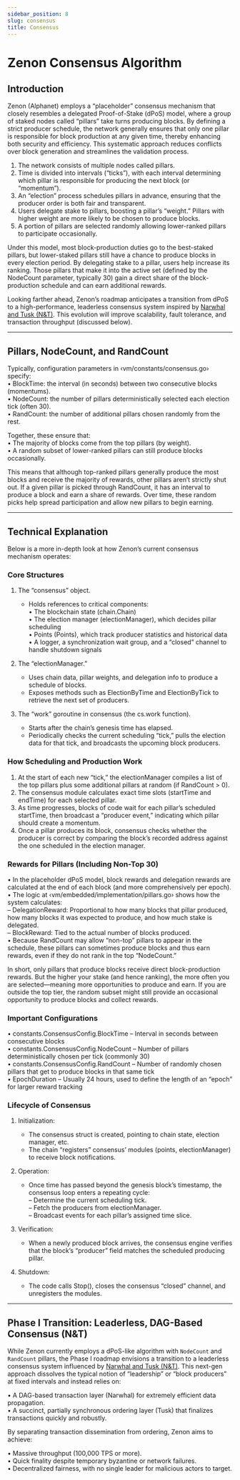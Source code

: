 ```yaml
---
sidebar_position: 8
slug: consensus
title: Consensus
---
```


# Zenon Consensus Algorithm

## Introduction

Zenon (Alphanet) employs a “placeholder” consensus mechanism that closely resembles a delegated Proof-of-Stake (dPoS) model, where a group of staked nodes called “pillars” take turns producing blocks. By defining a strict producer schedule, the network generally ensures that only one pillar is responsible for block production at any given time, thereby enhancing both security and efficiency. This systematic approach reduces conflicts over block generation and streamlines the validation process.

1. The network consists of multiple nodes called pillars.  
2. Time is divided into intervals (“ticks”), with each interval determining which pillar is responsible for producing the next block (or “momentum”).  
3. An “election” process schedules pillars in advance, ensuring that the producer order is both fair and transparent.  
4. Users delegate stake to pillars, boosting a pillar’s “weight.” Pillars with higher weight are more likely to be chosen to produce blocks.  
5. A portion of pillars are selected randomly allowing lower-ranked pillars to participate occasionally.

Under this model, most block-production duties go to the best-staked pillars, but lower-staked pillars still have a chance to produce blocks in every election period. By delegating stake to a pillar, users help increase its ranking. Those pillars that make it into the active set (defined by the NodeCount parameter, typically 30) gain a direct share of the block-production schedule and can earn additional rewards.

Looking farther ahead, Zenon’s roadmap anticipates a transition from dPoS to a high-performance, leaderless consensus system inspired by [Narwhal and Tusk (N&T)](https://arxiv.org/pdf/2105.11827). This evolution will improve scalability, fault tolerance, and transaction throughput (discussed below).

---

## Pillars, NodeCount, and RandCount

Typically, configuration parameters in ‹vm/constants/consensus.go› specify:  
• BlockTime: the interval (in seconds) between two consecutive blocks (momentums).  
• NodeCount: the number of pillars deterministically selected each election tick (often 30).  
• RandCount: the number of additional pillars chosen randomly from the rest.

Together, these ensure that:  
• The majority of blocks come from the top pillars (by weight).  
• A random subset of lower-ranked pillars can still produce blocks occasionally.  

This means that although top-ranked pillars generally produce the most blocks and receive the majority of rewards, other pillars aren’t strictly shut out. If a given pillar is picked through RandCount, it has an interval to produce a block and earn a share of rewards. Over time, these random picks help spread participation and allow new pillars to begin earning.

---

## Technical Explanation

Below is a more in-depth look at how Zenon’s current consensus mechanism operates:

### Core Structures

1. The “consensus” object.  
   - Holds references to critical components:  
     • The blockchain state (chain.Chain)  
     • The election manager (electionManager), which decides pillar scheduling  
     • Points (Points), which track producer statistics and historical data  
     • A logger, a synchronization wait group, and a “closed” channel to handle shutdown signals

2. The “electionManager.”  
   - Uses chain data, pillar weights, and delegation info to produce a schedule of blocks.  
   - Exposes methods such as ElectionByTime and ElectionByTick to retrieve the next set of producers.

3. The “work” goroutine in consensus (the cs.work function).  
   - Starts after the chain’s genesis time has elapsed.  
   - Periodically checks the current scheduling “tick,” pulls the election data for that tick, and broadcasts the upcoming block producers.

### How Scheduling and Production Work

1. At the start of each new “tick,” the electionManager compiles a list of the top pillars plus some additional pillars at random (if RandCount > 0).  
2. The consensus module calculates exact time slots (startTime and endTime) for each selected pillar.  
3. As time progresses, blocks of code wait for each pillar’s scheduled startTime, then broadcast a “producer event,” indicating which pillar should create a momentum.  
4. Once a pillar produces its block, consensus checks whether the producer is correct by comparing the block’s recorded address against the one scheduled in the election manager.

### Rewards for Pillars (Including Non-Top 30)

• In the placeholder dPoS model, block rewards and delegation rewards are calculated at the end of each block (and more comprehensively per epoch).  
• The logic at ‹vm/embedded/implementation/pillars.go› shows how the system calculates:  
  – DelegationReward: Proportional to how many blocks that pillar produced, how many blocks it was expected to produce, and how much stake is delegated.  
  – BlockReward: Tied to the actual number of blocks produced.  
• Because RandCount may allow “non-top” pillars to appear in the schedule, these pillars can sometimes produce blocks and thus earn rewards, even if they do not rank in the top “NodeCount.”

In short, only pillars that produce blocks receive direct block-production rewards. But the higher your stake (and hence ranking), the more often you are selected—meaning more opportunities to produce and earn. If you are outside the top tier, the random subset might still provide an occasional opportunity to produce blocks and collect rewards.

### Important Configurations

• constants.ConsensusConfig.BlockTime – Interval in seconds between consecutive blocks  
• constants.ConsensusConfig.NodeCount – Number of pillars deterministically chosen per tick (commonly 30)  
• constants.ConsensusConfig.RandCount – Number of randomly chosen pillars that get to produce blocks in that same tick  
• EpochDuration – Usually 24 hours, used to define the length of an “epoch” for larger reward tracking

### Lifecycle of Consensus

1. Initialization:  
   - The consensus struct is created, pointing to chain state, election manager, etc.  
   - The chain “registers” consensus’ modules (points, electionManager) to receive block notifications.  

2. Operation:  
   - Once time has passed beyond the genesis block’s timestamp, the consensus loop enters a repeating cycle:  
     – Determine the current scheduling tick.  
     – Fetch the producers from electionManager.  
     – Broadcast events for each pillar’s assigned time slice.  

3. Verification:  
   - When a newly produced block arrives, the consensus engine verifies that the block’s “producer” field matches the scheduled producing pillar.  

4. Shutdown:  
   - The code calls Stop(), closes the consensus “closed” channel, and unregisters the modules.

---

## Phase I Transition: Leaderless, DAG-Based Consensus (N&T)

While Zenon currently employs a dPoS-like algorithm with `NodeCount` and `RandCount` pillars, the Phase I roadmap envisions a transition to a leaderless consensus system influenced by [Narwhal and Tusk (N&T)](https://arxiv.org/pdf/2105.11827). This next-gen approach dissolves the typical notion of “leadership” or “block producers” at fixed intervals and instead relies on:

• A DAG-based transaction layer (Narwhal) for extremely efficient data propagation.  
• A succinct, partially synchronous ordering layer (Tusk) that finalizes transactions quickly and robustly.  

By separating transaction dissemination from ordering, Zenon aims to achieve:

• Massive throughput (100,000 TPS or more).  
• Quick finality despite temporary byzantine or network failures.  
• Decentralized fairness, with no single leader for malicious actors to target.
